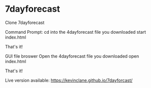 # 7dayforecast

Clone 7dayforecast

Command Prompt:
cd into the 4dayforecast file you downloaded
start index.html

That's it!

GUI file broswer
Open the 4dayforecast file you downloaded
open index.html

That's it!


Live version available: https://kevinclane.github.io/7dayforcast/
